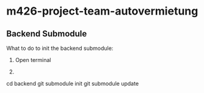 # m426-project-team-autovermietung


## Backend Submodule

What to do to init the backend submodule:

1. Open terminal
2. ```bash
cd backend
git submodule init
git submodule update
```
